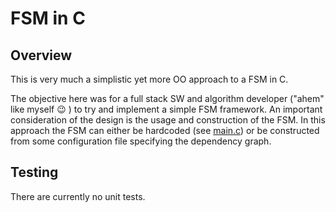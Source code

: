 # FSM in C

## Overview
This is very much a simplistic yet more OO approach to a FSM in C.

The objective here was for a full stack SW and algorithm developer ("ahem" like myself :wink: ) to try and implement a simple FSM framework. An important consideration of the design is the usage and construction of the FSM. In this approach the FSM can either be hardcoded (see [main.c](main.c)) or be constructed from some configuration file specifying the dependency graph.

## Testing

There are currently no unit tests.
